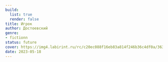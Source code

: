 ```yaml
---
build:
  list: true
  render: false
title: Игрок
author: Достоевский
genre:
- fictionn
status: future
cover: https://img4.labirint.ru/rc/c20ec088f16eb83a814f246b36c4df0a/363x561q80/books59/583886/cover.jpg?1612707921
date: 2023-05-18
---
```


